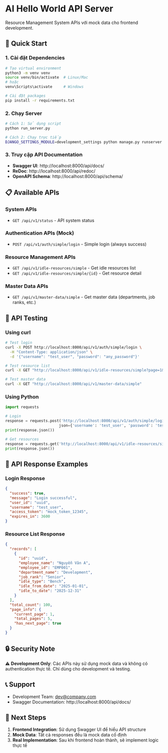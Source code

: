# AI Hello World API Server

Resource Management System APIs với mock data cho frontend development.

## 🚀 Quick Start

### 1. Cài đặt Dependencies

```bash
# Tạo virtual environment
python3 -m venv venv
source venv/bin/activate  # Linux/Mac
# hoặc
venv\Scripts\activate     # Windows

# Cài đặt packages
pip install -r requirements.txt
```

### 2. Chạy Server

```bash
# Cách 1: Sử dụng script
python run_server.py

# Cách 2: Chạy trực tiếp
DJANGO_SETTINGS_MODULE=development_settings python manage.py runserver 0.0.0.0:8000
```

### 3. Truy cập API Documentation

- **Swagger UI**: http://localhost:8000/api/docs/
- **ReDoc**: http://localhost:8000/api/redoc/
- **OpenAPI Schema**: http://localhost:8000/api/schema/

## 📋 Available APIs

### System APIs
- `GET /api/v1/status` - API system status

### Authentication APIs (Mock)
- `POST /api/v1/auth/simple/login` - Simple login (always success)

### Resource Management APIs
- `GET /api/v1/idle-resources/simple` - Get idle resources list
- `GET /api/v1/idle-resources/simple/{id}` - Get resource detail

### Master Data APIs
- `GET /api/v1/master-data/simple` - Get master data (departments, job ranks, etc.)

## 🔧 API Testing

### Using curl

```bash
# Test login
curl -X POST http://localhost:8000/api/v1/auth/simple/login \
  -H "Content-Type: application/json" \
  -d '{"username": "test_user", "password": "any_password"}'

# Test resource list
curl -X GET "http://localhost:8000/api/v1/idle-resources/simple?page=1&page_size=10"

# Test master data
curl -X GET "http://localhost:8000/api/v1/master-data/simple"
```

### Using Python

```python
import requests

# Login
response = requests.post('http://localhost:8000/api/v1/auth/simple/login', 
                        json={'username': 'test_user', 'password': 'test'})
print(response.json())

# Get resources
response = requests.get('http://localhost:8000/api/v1/idle-resources/simple')
print(response.json())
```

## 📄 API Response Examples

### Login Response
```json
{
  "success": true,
  "message": "Login successful",
  "user_id": "uuid",
  "username": "test_user",
  "access_token": "mock_token_12345",
  "expires_in": 3600
}
```

### Resource List Response
```json
{
  "records": [
    {
      "id": "uuid",
      "employee_name": "Nguyễn Văn A",
      "employee_id": "EMP001",
      "department_name": "Development",
      "job_rank": "Senior",
      "idle_type": "Bench",
      "idle_from_date": "2025-01-01",
      "idle_to_date": "2025-12-31"
    }
  ],
  "total_count": 100,
  "page_info": {
    "current_page": 1,
    "total_pages": 5,
    "has_next_page": true
  }
}
```

## 🔒 Security Note

⚠️ **Development Only**: Các APIs này sử dụng mock data và không có authentication thực tế. Chỉ dùng cho development và testing.

## 📞 Support

- Development Team: dev@company.com
- Swagger Documentation: http://localhost:8000/api/docs/

## 🎯 Next Steps

1. **Frontend Integration**: Sử dụng Swagger UI để hiểu API structure
2. **Mock Data**: Tất cả responses đều là mock data cố định
3. **Real Implementation**: Sau khi frontend hoàn thành, sẽ implement logic thực tế
